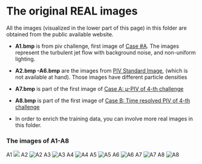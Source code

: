 # The original REAL images 

All the images (visualized  in the lower part of this page) in this folder are obtained from the public available  website.

-  **A1.bmp** is from piv challenge,  first image of [Case #A](http://www.pivchallenge.org/pub03/index.html#a). The images  represent the turbulent jet flow with background noise, and non-uniform lighting. 

- **A2.bmp -A6.bmp** are the images from [PIV Standard Image](http://www.piv.jp/image.html), (which is not available at hand). Those images have different particle densities

- **A7.bmp** is part of the first image of  [Case A: µ-PIV of 4-th challenge](http://www.pivchallenge.org/pivchallenge4.html#case_a)
- **A8.bmp** is part of the first image of [Case B: Time resolved PIV of 4-th challenge](http://www.pivchallenge.org/pivchallenge4.html#case_a)
-  In order to enrich the training data, you can involve more real images in this folder.

### The images of A1-A8
A1  ![](https://raw.githubusercontent.com/yongleex/PIV-DCNN/master/data/ImagesForDataset/A1.bmp)
A2 ![A2](https://raw.githubusercontent.com/yongleex/PIV-DCNN/master/data/ImagesForDataset/A2.bmp)
A3 ![A3](https://raw.githubusercontent.com/yongleex/PIV-DCNN/master/data/ImagesForDataset/A3.bmp)
A4 ![A4](https://raw.githubusercontent.com/yongleex/PIV-DCNN/master/data/ImagesForDataset/A4.bmp)
A5 ![A5](https://raw.githubusercontent.com/yongleex/PIV-DCNN/master/data/ImagesForDataset/A5.bmp)
A6 ![A6](https://raw.githubusercontent.com/yongleex/PIV-DCNN/master/data/ImagesForDataset/A6.bmp)
A7 ![A7](https://raw.githubusercontent.com/yongleex/PIV-DCNN/master/data/ImagesForDataset/A7.bmp)
A8 ![A8](https://raw.githubusercontent.com/yongleex/PIV-DCNN/master/data/ImagesForDataset/A8.bmp)

